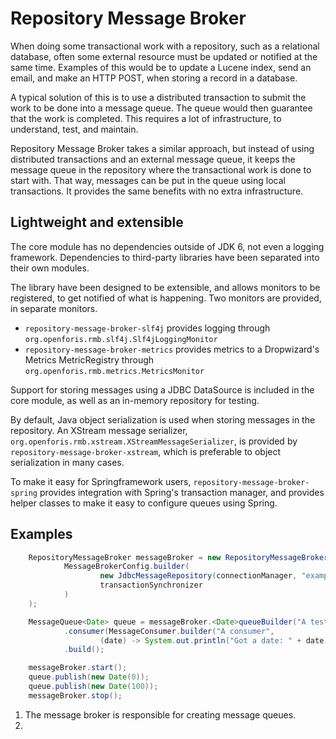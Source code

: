 Repository Message Broker
=========================
When doing some transactional work with a repository, such as a relational database,
often some external resource must be updated or notified at the same time.
Examples of this would be to update a Lucene index, send an email, and make an HTTP POST, when storing a record in a database.

A typical solution of this is to use a distributed transaction to submit the work to be done into a message queue.
The queue would then guarantee that the work is completed.
This requires a lot of infrastructure, to understand, test, and maintain.

Repository Message Broker takes a similar approach, but instead of using distributed transactions
and an external message queue, it keeps the message queue in the repository where the transactional work is done to
start with. That way, messages can be put in the queue using local transactions.
It provides the same benefits with no extra infrastructure.

Lightweight and extensible
--------------------------
The core module has no dependencies outside of JDK 6, not even a logging framework.
Dependencies to third-party libraries have been separated into their own modules.

The library have been designed to be extensible, and allows monitors to be registered,
to get notified of what is happening. Two monitors are provided, in separate monitors.

* `repository-message-broker-slf4j` provides logging through `org.openforis.rmb.slf4j.Slf4jLoggingMonitor`
* `repository-message-broker-metrics` provides metrics to a Dropwizard's Metrics MetricRegistry through
  `org.openforis.rmb.metrics.MetricsMonitor`

Support for storing messages using a JDBC DataSource is included in the core module,
as well as an in-memory repository for testing.

By default, Java object serialization is used when storing messages in the repository.
An XStream message serializer, `org.openforis.rmb.xstream.XStreamMessageSerializer`,
is provided by `repository-message-broker-xstream`,
which is preferable to object serialization in many cases.

To make it easy for Springframework users, `repository-message-broker-spring` provides integration with
Spring's transaction manager, and provides helper classes to make it easy to configure queues using Spring.

Examples
--------
```java
    RepositoryMessageBroker messageBroker = new RepositoryMessageBroker(        // (1)
            MessageBrokerConfig.builder(
                    new JdbcMessageRepository(connectionManager, "example_"),   // (2)
                    transactionSynchronizer                                     // (3)
            )
    );

    MessageQueue<Date> queue = messageBroker.<Date>queueBuilder("A test queue") // (4)
            .consumer(MessageConsumer.builder("A consumer",
                    (date) -> System.out.println("Got a date: " + date)))       // (5)
            .build();

    messageBroker.start();
    queue.publish(new Date(0));                                                  // (6)
    queue.publish(new Date(100));
    messageBroker.stop();
```

1. The message broker is responsible for creating message queues.
2.
